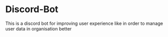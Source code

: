 # Discord-Bot
This is a discord bot for improving user experience like in order to manage user data in organisation better
